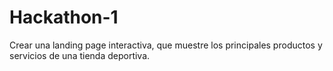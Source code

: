 # Hackathon-1
Crear una landing page interactiva, que muestre los principales productos y servicios de una tienda deportiva.
